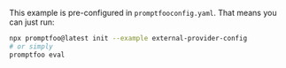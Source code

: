 This example is pre-configured in `promptfooconfig.yaml`. That means you can just run:

```bash
npx promptfoo@latest init --example external-provider-config
# or simply
promptfoo eval
```
